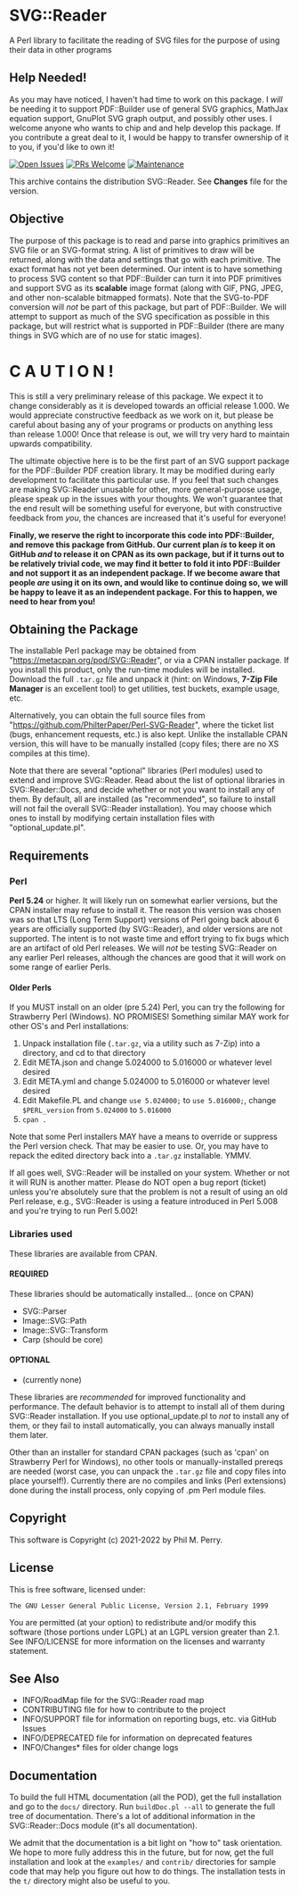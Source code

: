 # SVG::Reader

A Perl library to facilitate the reading of SVG files for the purpose of using their data in other programs

## Help Needed!

As you may have noticed, I haven't had time to work on this package. I _will_ be
needing it to support PDF::Builder use of general SVG graphics, MathJax equation
support, GnuPlot SVG graph output, and possibly other uses. I welcome anyone who
wants to chip and and help develop this package. If you contribute a great deal
to it, I would be happy to transfer ownership of it to you, if you'd like to own
it!

[![Open Issues](https://img.shields.io/github/issues/PhilterPaper/Perl-SVG-Reader)](https://github.com/PhilterPaper/Perl-SVG-Reader/issues)
[![PRs Welcome](https://img.shields.io/badge/PRs-welcome-brightgreen.svg?style=flat-square)](https://makeapullrequest.com)
[![Maintenance](https://img.shields.io/badge/Maintained%3F-yes-green.svg)](https://GitHub.com/PhilterPaper/Perl-SVG-Reader/graphs/commit-activity)

This archive contains the distribution SVG::Reader.
See **Changes** file for the version.

## Objective

The purpose of this package is to read and parse into graphics primitives an
SVG file or an SVG-format string. A list of primitives to draw will be
returned, along with the data and settings that go with each primitive. The
exact format has not yet been determined. Our intent is to have something to
process SVG content so that PDF::Builder can turn it into PDF primitives and
support SVG as its **scalable** image format (along with GIF, PNG, JPEG, and
other non-scalable bitmapped formats). Note that the SVG-to-PDF conversion will
_not_ be part of this package, but part of PDF::Builder. We will attempt to
support as much of the SVG specification as possible in this package, but will
restrict what is supported in PDF::Builder (there are many things in SVG which
are of no use for static images).

# C A U T I O N !

This is still a very preliminary release of this package. We expect it to
change considerably as it is developed towards an official release 1.000. We
would appreciate constructive feedback as we work on it, but please be careful
about basing any of your programs or products on anything less than release
1.000! Once that release is out, we will try very hard to maintain upwards
compatibility.

The ultimate objective here is to be the first part of an SVG support package
for the PDF::Builder PDF creation library. It may be modified during early
development to facilitate this particular use. If you feel that such changes
are making SVG::Reader unusable for other, more general-purpose usage, please
speak up in the issues with your thoughts. We won't guarantee that the end
result will be something useful for everyone, but with constructive feedback
from _you_, the chances are increased that it's useful for everyone!

**Finally, we reserve the right to incorporate this code into PDF::Builder,
and remove this package from GitHub. Our current plan _is_ to keep it on
GitHub _and_ to release it on CPAN as its own package, but if it turns out to
be relatively trivial code, we may find it better to fold it into PDF::Builder
and not support it as an independent package. If we become aware that people
_are_ using it on its own, and would like to continue doing so, we will be
happy to leave it as an independent package. For this to happen, we need to
hear from you!**

## Obtaining the Package

The installable Perl package may be obtained from
"https://metacpan.org/pod/SVG::Reader", or via a CPAN installer package. If
you install this product, only the run-time modules will be installed. Download
the full `.tar.gz` file and unpack it (hint: on Windows,
**7-Zip File Manager** is an excellent tool) to get utilities, test buckets,
example usage, etc.

Alternatively, you can obtain the full source files from
"https://github.com/PhilterPaper/Perl-SVG-Reader", where the ticket list
(bugs, enhancement requests, etc.) is also kept. Unlike the installable CPAN
version, this will have to be manually installed (copy files; there are no XS
compiles at this time).

Note that there are several "optional" libraries (Perl modules) used to extend
and improve SVG::Reader. Read about the list of optional libraries in
SVG::Reader::Docs, and decide whether or not you want to install any of them.
By default, all are installed (as "recommended", so failure to install will
not fail the overall SVG::Reader installation). You may choose which ones to
install by modifying certain installation files with "optional\_update.pl".

## Requirements

### Perl

**Perl 5.24** or higher. It will likely run on somewhat earlier versions, but
the CPAN installer may refuse to install it. The reason this version was
chosen was so that LTS (Long Term Support) versions of Perl going back about
6 years are officially supported (by SVG::Reader), and older versions are not
supported. The intent is to not waste time and effort trying to fix bugs which
are an artifact of old Perl releases. We will _not_ be testing SVG::Reader on
any earlier Perl releases, although the chances are good that it will work on
some range of earlier Perls.

#### Older Perls

If you MUST install on an older (pre 5.24) Perl, you can try the following for
Strawberry Perl (Windows). NO PROMISES! Something similar MAY work for other
OS's and Perl installations:

1. Unpack installation file (`.tar.gz`, via a utility such as 7-Zip) into a directory, and cd to that directory
1. Edit META.json and change 5.024000 to 5.016000 or whatever level desired
1. Edit META.yml and change 5.024000 to 5.016000 or whatever level desired
1. Edit Makefile.PL and change `use 5.024000;` to `use 5.016000;`, change `$PERL_version` from `5.024000` to `5.016000`
1. `cpan .`

Note that some Perl installers MAY have a means to override or suppress the
Perl version check. That may be easier to use. Or, you may have to repack the
edited directory back into a `.tar.gz` installable. YMMV.

If all goes well, SVG::Reader will be installed on your system. Whether or
not it will RUN is another matter. Please do NOT open a bug report (ticket)
unless you're absolutely sure that the problem is not a result of using an old
Perl release, e.g., SVG::Reader is using a feature introduced in Perl 5.008
and you're trying to run Perl 5.002!

### Libraries used

These libraries are available from CPAN.

#### REQUIRED

These libraries should be automatically installed...  (once on CPAN)

* SVG::Parser
* Image::SVG::Path
* Image::SVG::Transform
* Carp (should be core)

#### OPTIONAL

* (currently none)

These libraries are _recommended_ for improved functionality and performance.
The default behavior is to attempt to install all of them during SVG::Reader
installation. If you use optional\_update.pl to _not_ to install any of
them, or they fail to install automatically, you can always manually install 
them later.

Other than an installer for standard CPAN packages (such as 'cpan' on
Strawberry Perl for Windows), no other tools or manually-installed prereqs are
needed (worst case, you can unpack the `.tar.gz` file and copy files into
place yourself!). Currently there are no compiles and links (Perl extensions)
done during the install process, only copying of .pm Perl module files.

## Copyright

This software is Copyright (c) 2021-2022 by Phil M. Perry.

## License

This is free software, licensed under:

`The GNU Lesser General Public License, Version 2.1, February 1999`

You are permitted (at your option) to
redistribute and/or modify this software (those portions under LGPL) at an
LGPL version greater than 2.1. See INFO/LICENSE for more information on the
licenses and warranty statement.

## See Also

* INFO/RoadMap file for the SVG::Reader road map
* CONTRIBUTING file for how to contribute to the project
* INFO/SUPPORT file for information on reporting bugs, etc. via GitHub Issues
* INFO/DEPRECATED file for information on deprecated features
* INFO/Changes\* files for older change logs

## Documentation

To build the full HTML documentation (all the POD), get the full installation
and go to the `docs/` directory. Run `buildDoc.pl --all` to generate the full
tree of documentation. There's a lot of additional information in the
SVG::Reader::Docs module (it's all documentation).

We admit that the documentation is a bit light on "how to" task orientation.
We hope to more fully address this in the future, but for now, get the full
installation and look at the `examples/` and `contrib/` directories for sample
code that may help you figure out how to do things. The installation tests in
the `t/` directory might also be useful to you.
